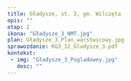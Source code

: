 ```yaml
---
title: Gładysze, st. 3, gm. Wilczęta
opis: ""
etap: 2
ikona: "Gładysze_3_NMT.jpg"
plan: Gładysze_3_Plan_warstwicowy.jpg
sprawozdanie: KG3_12_Gladysze_3.pdf
kontekst:
 - img: "Gładysze_3_Pogladowey.jpg"
   desc: ""
---
```

